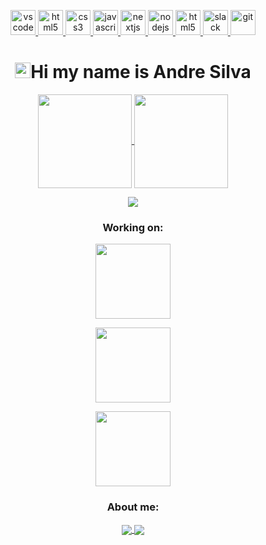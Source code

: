 

  <p align="center">
   <a href="https://code.visualstudio.com/">
      <img src="https://cdn.jsdelivr.net/gh/devicons/devicon/icons/vscode/vscode-original.svg" alt="vscode" width="40" height="40"/>
   </a>
   <a href="https://developer.mozilla.org/pt-BR/docs/Web/HTML">
      <img src="https://cdn.jsdelivr.net/gh/devicons/devicon/icons/html5/html5-plain.svg" alt="html5" width="40" height="40"/>
   </a>
   <a href="https://developer.mozilla.org/pt-BR/docs/Web/CSS">
      <img src="https://cdn.jsdelivr.net/gh/devicons/devicon/icons/css3/css3-plain.svg" alt="css3" width="40" height="40"/>
   </a>
   <a href="https://developer.mozilla.org/en-US/docs/Web/JavaScript">
      <img src="https://cdn.jsdelivr.net/gh/devicons/devicon/icons/javascript/javascript-original.svg" alt="javascript" width="40" height="40"/>
   </a>
   <a href="https://nextjs.org/">
      <img src="https://cdn.jsdelivr.net/gh/devicons/devicon/icons/nextjs/nextjs-line.svg" alt="nextjs" width="40" height="40"/>
   </a>
   <a href="https://nodejs.org">
      <img src="https://cdn.jsdelivr.net/gh/devicons/devicon/icons/nodejs/nodejs-original.svg" alt="nodejs" width="40" height="40"/>
   </a>
   <a href="https://www.electronjs.org/">
      <img src="https://cdn.jsdelivr.net/gh/devicons/devicon/icons/electron/electron-original.svg" alt="html5" width="40" height="40"/>
   </a>
   <a href="https://www.slack.com">
      <img src="https://cdn.jsdelivr.net/gh/devicons/devicon/icons/slack/slack-original.svg" alt="slack" width="40" height="40"/>
   </a>
   <a href="https://git-scm.com/">
      <img src="https://cdn.jsdelivr.net/gh/devicons/devicon/icons/git/git-original.svg" alt="git" width="40" height="40"/>
   </a>
</p>

<h4 align="center">


<h1 align="center"><img src="https://media.giphy.com/media/hvRJCLFzcasrR4ia7z/giphy.gif" width="25px">Hi my name is Andre Silva</h1></img>

<p align="center">
  <a href="https://github.com/drethesilvaa">
    <img
      align="center"
      height="150em"
      src="https://github-readme-stats.vercel.app/api?username=drethesilvaa&show_icons=true&include_all_commits=true&count_private=true&theme=tokyonight"
    />
  </a>
  <a href="https://github.com/drethesilvaa">
    <img
      align="center"
      height="150em"
      src="https://github-readme-stats.vercel.app/api/top-langs/?username=drethesilvaa&show_icons=true&include_all_commits=true&count_private=true&layout=compact&theme=tokyonight"
    />
  </a>
</p>


<p align="center">
  <a href="https://github.com/drethesilvaa">
    <img
      align="center"
      src="https://github-profile-trophy.vercel.app/?username=drethesilvaa&theme=onedark&no-frame=true&row=1&&margin-w=20&no-bg=true"
    />
  </a>
</a>
</p>

<h3 align="center">Working on:</h3>

<p align="center">
  <a href="https://github.com/drethesilvaa/MyPortfolio">
    <img
      align="center"
      height="120em"
      src="https://github-readme-stats.vercel.app/api/pin/?username=drethesilvaa&repo=MyPortfolio&theme=tokyonight">
    </img>
  </a>
</p>
<p align="center">
  <a href="https://github.com/drethesilvaa/mancala">
    <img
      align="center"
      height="120em"
      src="https://github-readme-stats.vercel.app/api/pin/?username=drethesilvaa&repo=mancala&theme=tokyonight">
    </img>
  </a>
</p>
<p align="center">
  <a href="https://github.com/drethesilvaa/Gerson">
    <img
      align="center"
      height="120em"
      src="https://github-readme-stats.vercel.app/api/pin/?username=drethesilvaa&repo=Gerson&theme=tokyonight">
    </img>
  </a>
</p>

<h3 align="center">About me:</h3>

<p align="center">
  <a href="https://www.linkedin.com/in/andréssilva/">
    <img
         align="center"
         src="https://img.shields.io/badge/LinkedIn-1C1C1C?style=for-the-badge&logo=linkedin&logoColor=00FFFF"
  </a>
  <a href="https://www.youtube.com/channel/UCwgCqvj9bkl8WqdSR2-CjKw">
    <img
      align="center"
      src="https://img.shields.io/badge/YouTube-1C1C1C?style=for-the-badge&logo=youtube&logoColor=00FFFF"
    />
  </a>
</p>
